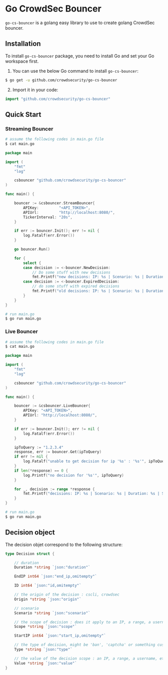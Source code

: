 # Go CrowdSec Bouncer

`go-cs-bouncer` is a golang easy library to use to create golang CrowdSec bouncer.

## Installation

To install `go-cs-bouncer` package, you need to install Go and set your Go workspace first.

1. You can use the below Go command to install `go-cs-bouncer`:

```sh
$ go get -u github.com/crowdsecurity/go-cs-bouncer
```

2. Import it in your code:

```go
import "github.com/crowdsecurity/go-cs-bouncer"
```

## Quick Start


### Streaming Bouncer
 
```sh
# assume the following codes in main.go file
$ cat main.go
```

```go
package main

import (
	"fmt"
	"log"

	csbouncer "github.com/crowdsecurity/go-cs-bouncer"
)

func main() {

	bouncer := &csbouncer.StreamBouncer{
		APIKey:         "<API_TOKEN>",
		APIUrl:         "http://localhost:8080/",
		TickerInterval: "20s",
	}

	if err := bouncer.Init(); err != nil {
		log.Fatalf(err.Error())
	}

	go bouncer.Run()

	for {
		select {
		case decision := <-bouncer.NewDecision:
			// Do some stuff with new decisions
			fmt.Printf("new decisions: IP: %s | Scenario: %s | Duration: %s | Scope : %v\n", *decision.Value, *decision.Scenario, *decision.Duration, *decision.Scope)
		case decision := <-bouncer.ExpiredDecision:
			// do some stuff with expired decisions
			fmt.Printf("old decisions: IP: %s | Scenario: %s | Duration: %s | Scope : %v\n", *decision.Value, *decision.Scenario, *decision.Duration, *decision.Scope)
		}
	}
}
```

```sh
# run main.go
$ go run main.go
```

### Live Bouncer
 
```sh
# assume the following codes in main.go file
$ cat main.go
```

```go
package main

import (
	"fmt"
	"log"

	csbouncer "github.com/crowdsecurity/go-cs-bouncer"
)

func main() {

	bouncer := &csbouncer.LiveBouncer{
		APIKey: "<API_TOKEN>",
		APIUrl: "http://localhost:8080/",
	}

	if err := bouncer.Init(); err != nil {
		log.Fatalf(err.Error())
	}

	ipToQuery := "1.2.3.4"
	response, err := bouncer.Get(ipToQuery)
	if err != nil {
		log.Fatalf("unable to get decision for ip '%s' : '%s'", ipToQuery, err)
	}
	if len(*response) == 0 {
		log.Printf("no decision for '%s'", ipToQuery)
	}

	for _, decision := range *response {
		fmt.Printf("decisions: IP: %s | Scenario: %s | Duration: %s | Scope : %v\n", *decision.Value, *decision.Scenario, *decision.Duration, *decision.Scope)
	}
}

```

```sh
# run main.go
$ go run main.go
```


## Decision object

The decision objet correspond to the following structure:

```go
type Decision struct {

	// duration
	Duration *string `json:"duration"`

	EndIP int64 `json:"end_ip,omitempty"`

	ID int64 `json:"id,omitempty"`

	// the origin of the decision : cscli, crowdsec
	Origin *string `json:"origin"`

	// scenario
	Scenario *string `json:"scenario"`

	// the scope of decision : does it apply to an IP, a range, a username, etc
	Scope *string `json:"scope"`

	StartIP int64 `json:"start_ip,omitempty"`

	// the type of decision, might be 'ban', 'captcha' or something custom. Ignored when watcher (cscli/crowdsec) is pushing to APIL.
	Type *string `json:"type"`

	// the value of the decision scope : an IP, a range, a username, etc
	Value *string `json:"value"`
}
```




